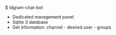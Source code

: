 $ Idgram-chat-bot
* Dedicated management panel
* Sqlite 3 database
* Get information: channel - desired user - groups
